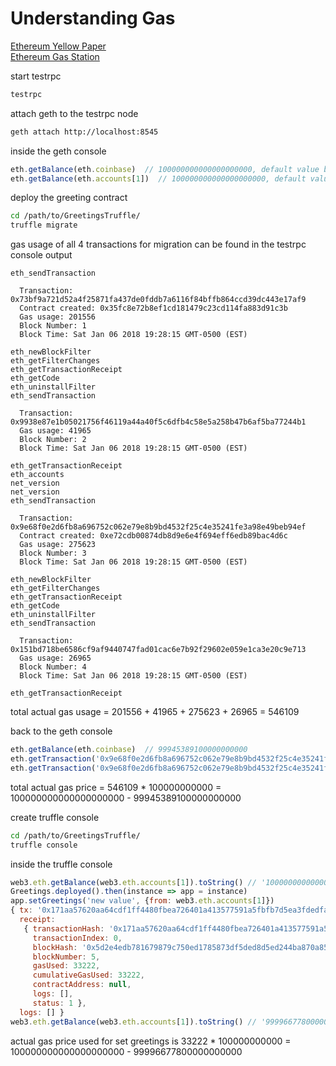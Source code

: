 # Understanding Gas
[Ethereum Yellow Paper](https://ethereum.github.io/yellowpaper/paper.pdf)  
[Ethereum Gas Station](https://ethgasstation.info/validatedTable.php)

start testrpc
```bash
testrpc
```

attach geth to the testrpc node
```bash
geth attach http://localhost:8545
```

inside the geth console
```js
eth.getBalance(eth.coinbase)  // 100000000000000000000, default value by testrpc
eth.getBalance(eth.accounts[1])  // 100000000000000000000, default value by testrpc
```

deploy the greeting contract
```bash
cd /path/to/GreetingsTruffle/
truffle migrate
```
gas usage of all 4 transactions for migration can be found in the testrpc console output
```
eth_sendTransaction

  Transaction: 0x73bf9a721d52a4f25871fa437de0fddb7a6116f84bffb864ccd39dc443e17af9
  Contract created: 0x35fc8e72b8ef1cd181479c23cd114fa883d91c3b
  Gas usage: 201556
  Block Number: 1
  Block Time: Sat Jan 06 2018 19:28:15 GMT-0500 (EST)

eth_newBlockFilter
eth_getFilterChanges
eth_getTransactionReceipt
eth_getCode
eth_uninstallFilter
eth_sendTransaction

  Transaction: 0x9938e87e1b05021756f46119a44a40f5c6dfb4c58e5a258b47b6af5ba77244b1
  Gas usage: 41965
  Block Number: 2
  Block Time: Sat Jan 06 2018 19:28:15 GMT-0500 (EST)

eth_getTransactionReceipt
eth_accounts
net_version
net_version
eth_sendTransaction

  Transaction: 0x9e68f0e2d6fb8a696752c062e79e8b9bd4532f25c4e35241fe3a98e49beb94ef
  Contract created: 0xe72cdb00874db8d9e6e4f694eff6edb89bac4d6c
  Gas usage: 275623
  Block Number: 3
  Block Time: Sat Jan 06 2018 19:28:15 GMT-0500 (EST)

eth_newBlockFilter
eth_getFilterChanges
eth_getTransactionReceipt
eth_getCode
eth_uninstallFilter
eth_sendTransaction

  Transaction: 0x151bd718be6586cf9af9440747fad01cac6e7b92f29602e059e1ca3e20c9e713
  Gas usage: 26965
  Block Number: 4
  Block Time: Sat Jan 06 2018 19:28:15 GMT-0500 (EST)

eth_getTransactionReceipt
```
total actual gas usage = 201556 + 41965 + 275623 + 26965 = 546109

back to the geth console
```js
eth.getBalance(eth.coinbase)  // 99945389100000000000
eth.getTransaction('0x9e68f0e2d6fb8a696752c062e79e8b9bd4532f25c4e35241fe3a98e49beb94ef').gasPrice  // 100000000000, unit gas price in this transaction
eth.getTransaction('0x9e68f0e2d6fb8a696752c062e79e8b9bd4532f25c4e35241fe3a98e49beb94ef').gas  // 4712388, gas that sender willing to pay for this transaction
```
total actual gas price = 546109 * 100000000000 = 100000000000000000000 - 99945389100000000000

create truffle console
```bash
cd /path/to/GreetingsTruffle/
truffle console
```

inside the truffle console
```js
web3.eth.getBalance(web3.eth.accounts[1]).toString() // '100000000000000000000', default value set by testrpc
Greetings.deployed().then(instance => app = instance)
app.setGreetings('new value', {from: web3.eth.accounts[1]})
{ tx: '0x171aa57620aa64cdf1ff4480fbea726401a413577591a5fbfb7d5ea3fdedfae6',
  receipt:
   { transactionHash: '0x171aa57620aa64cdf1ff4480fbea726401a413577591a5fbfb7d5ea3fdedfae6',
     transactionIndex: 0,
     blockHash: '0x5d2e4edb781679879c750ed1785873df5ded8d5ed244ba870a8527720dba6793',
     blockNumber: 5,
     gasUsed: 33222,
     cumulativeGasUsed: 33222,
     contractAddress: null,
     logs: [],
     status: 1 },
  logs: [] }
web3.eth.getBalance(web3.eth.accounts[1]).toString() // '99996677800000000000'
```
actual gas price used for  set greetings is 33222 * 100000000000 = 100000000000000000000 - 99996677800000000000
